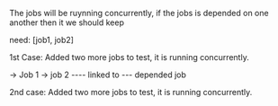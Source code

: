 The jobs will be ruynning concurrently, 
if the jobs is depended on one another then it we should keep 
  
  need: [job1, job2]

1st Case:
Added two more jobs to test, it is running concurrently.

 -> Job 1
 -> job 2 ---- linked to --- depended job

 2nd case: 
 Added two more jobs to test, it is running concurrently.

